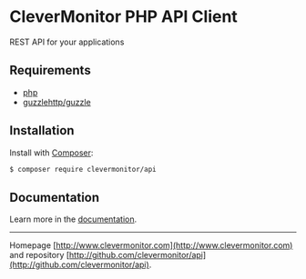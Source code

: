 # CleverMonitor PHP API Client
REST API for your applications

Requirements
------------
- [php](http://php.net)
- [guzzlehttp/guzzle](https://github.com/guzzle/guzzle)

Installation
------------
Install with [Composer](http://getcomposer.org/):

```sh
$ composer require clevermonitor/api
```

Documentation
------------

Learn more in the [documentation](https://api.clevermonitor.com).


-----

Homepage [http://www.clevermonitor.com](http://www.clevermonitor.com) and repository [http://github.com/clevermonitor/api](http://github.com/clevermonitor/api).
